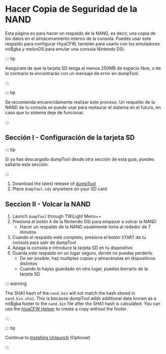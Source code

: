 # Hacer Copia de Seguridad de la NAND

Esta página es para hacer un respaldo de la NAND, es decir, una copia de los datos en el almacenamiento interno de la consola. Puedes usar este respaldo para configurar HiyaCFW, también para usarlo con los emuladores no$gba y melonDS para emular una consola Nintendo DSi.

::: tip

Asegúrate de que la tarjeta SD tenga al menos 250MB de espacio libre, o de lo contrario te encontrarás con un mensaje de error en dumpTool.

:::

::: tip

Se recomienda encarecidamente realizar este proceso. Un respaldo de la NAND de tu consola se puede usar para restaurar el sistema en el futuro, en caso que tu sistema deje de funcionar.

:::

## Sección I - Configuración de la tarjeta SD

::: tip

Si ya has descargado dumpTool desde otra sección de esta guía, puedes saltarte esta sección.

:::

1. Download the latest release of [dumpTool](https://github.com/zoogie/dumpTool/releases/latest/download/dumpTool.nds)
2. Place `dumpTool.nds` anywhere on your SD card

## Seccion II - Volcar la NAND

1. Launch `dumpTool` through TWiLight Menu++
2. Presiona el botón <kbd class="face">A</kbd> de la Nintendo DSi para empazar a volcar la NAND
   - Hacer un respaldo de la NAND usualmente toma al rededor de 7 minutos
3. Cuando el respaldo esté completo, presiona el botón <kbd>START</kbd> de tu consola para salir de dumpTool
4. Apaga la consola e introduce la tarjeta SD en tu dispositivo
5. Guarda este respaldo en un lugar seguro, donde no puedas perderlo
   - De ser posible, haz multiples copias y almacénalas en dispositivos distintos
   - Cuando lo hayas guardado en otro lugar, puedes borrarlo de la tarjeta SD

::: warning

The SHA1 hash of the `nand.bin` will not match the hash stored in `nand.bin.sha1`. This is because dumpTool adds additional data known as a no$gba footer to the `nand.bin` file after the SHA1 hash is calculated. You can use the [hiyaCFW Helper](https://github.com/mondul/HiyaCFW-Helper/releases) to create a copy without the footer.

:::

::: tip

Continue to [Installing Unlaunch](installing-unlaunch.html) (Optional)

:::
